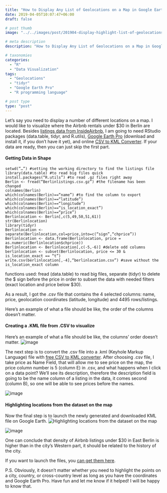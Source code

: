 ```yaml
---
title: "How to Display Any List of Geolocations on a Map in Google Earth"
date: 2019-04-05T10:07:47+06:00
draft: false

# post thumb
image: "../../images/post/201904-display-highlight-list-of-geolocations-map/00.jpg"

# meta description
description: "How to Display Any List of Geolocations on a Map in Google Earth with R"

# taxonomies
categories:
  - "R"
  - "Data Visualization"
tags:
  - "Geolocations"
  - "tidyr"
  - "Google Earth Pro"
  - "R programming language"

# post type
type: "post"
---
```


Let’s say you need to display a number of different locations on a map. I would like to visualize where the Airbnb rentals under $30 in Berlin are located. Besides [listings data from InsideAirbnb](http://insideairbnb.com/get-the-data.html), I am going to need RStudio packages (data.table, tidyr, and R.utils), [Google Earth Pro](https://www.google.com/earth/versions/) (download and install it, if you don’t have it yet), and online [CSV to KML Converter](http://convertcsv.com/csv-to-kml.htm). If your data are ready, then you can just skip the first part.

#### Getting Data in Shape
```
setwd(”…”) #setting the working directory to find the listings file
library(data.table) #to read big files quick
install.packages(“R.utils”) #to read .gz files right away
Berlin <- fread(“Berlinlistings.csv.gz”) #the filename has been changed
colnames(Berlin)
which(colnames(Berlin)==“name”) #to find the column to export
which(colnames(Berlin)==“latitude”)
which(colnames(Berlin)==“longitude”)
which(colnames(Berlin)==“is_location_exact”)
which(colnames(Berlin)==“price”)
Berlinlocation <- Berlin[,c(5,49,50,51,61)]
str(Berlinlocation)
library(tidyr)
Berlinlocation <- separate(Berlinlocation,col=price,into=c(“sign”,“chprice”))
Berlinlocation <- data.frame(Berlinlocation, price = as.numeric(Berlinlocation$chprice))
Berlinlocation <- Berlinlocation[,c(-5,-6)] #delete odd columns
berlinlocation <- subset(Berlinlocation, price <= 30 & is_location_exact == “t”)
write.csv(berlinlocation[,-4],“berlinlocation.csv”) #save without the is_location_exact column
```

functions used: fread (data.table) to read big files, separate (tidyr) to delete the $ sign before the price in order to subset the data with needed filters (exact location and price below $30).

As a result, I got the .csv file that contains the 4 selected columns: name, price, geolocation coordinates (latitude, longitude) and 4495 rows/listings.

Here’s an example of what a file should be like, the order of the columns doesn’t matter.


#### Creating a .KML file from .CSV to visualize
Here’s an example of what a file should be like, the columns’ order doesn’t matter.
![image](../../images/post/201904-display-highlight-list-of-geolocations-map/01.png)

The next step is to convert the .csv file into a .kml (Keyhole Markup Language) file with [free CSV to KML converter](http://convertcsv.com/csv-to-kml.htm). After choosing .csv file, I take price as Name Field, that will allow me to see price on the map, the price column number is 5 (column E) in .csv, and what happens when I click on a data point? We’ll see its description, therefore the description field is going to be the name column of a listing in the data, it comes second (column B), so one will be able to see prices before the names.

![image](../../images/post/201904-display-highlight-list-of-geolocations-map/02.png?style=centerme)

#### Highlighting locations from the dataset on the map
Now the final step is to launch the newly generated and downloaded KML file on Google Earth.
![Highlighting locations from the dataset on the map](../../images/post/201904-display-highlight-list-of-geolocations-map/03.jpg?style=centerme)

![image](../../images/post/201904-display-highlight-list-of-geolocations-map/04.jpg?style=centerme)

One can conclude that density of Airbnb listings under $30 in East Berlin is higher than in the city’s Western part, it should be related to the history of the city.

If you want to launch the files, you [can get them here](https://drive.google.com/drive/folders/1-OKH4jp1--ttcsPkaVKKz_j6B2TFrsi7).

P.S. Obviously, it doesn’t matter whether you need to highlight the points on a city, country, or cross-country level as long as you have the coordinates and Google Earth Pro. Have fun and let me know if it helped! I will be happy to know that.
